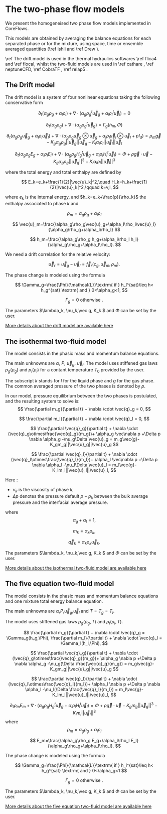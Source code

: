 The two-phase flow models
=========================

We present the homogeneised two phase flow models implemented in CoreFlows. 

This models are obtained by averaging the balance equations for each separated phase or for the mixture, using space, time or ensemble averaged quantities (\ref ishii and \ref Drew ). 

\ref The drift model is used in the thermal hydraulics softwares \ref flica4 and \ref flocal, whilst the two-fluid models are used in \ref cathare , \ref neptuneCFD, \ref CobraTF , \ref relap5 .


The Drift model
---------------

The drift model is a system of four nonlinear equations taking the following conservative form

$$
         \partial_t(\alpha_g\rho_g+\alpha_l\rho_l)+\nabla\cdot(\alpha_g\rho_g{}^t\vec{u}_g+\alpha_l\rho_l{}^t\vec{u}_l)=0
$$

$$
         \partial_t(\alpha_g\rho_g)+\nabla\cdot(\alpha_g\rho_g{}^t\vec{u}_g)=\Gamma_g(h_m,\Phi)
$$

$$
         \partial_t(\alpha_g\rho_g\vec{u}_g+\alpha_l\rho_l\vec{u}_l)+\nabla\cdot(\alpha_g\rho_g\vec{u}_g\otimes\vec{u}_g+\alpha_l\rho_l\vec{u}_l\otimes\vec{u}_l+p {I}_d)=\rho_m\vec{g}-K_g\alpha_g\rho_g||\vec{u}_g||\vec{u}_g-K_l\alpha_l\rho_l||\vec{u}_l||\vec{u}_l
$$

$$
         \partial_t(\alpha_g\rho_g E_g+\alpha_l\rho_l E_l)+\nabla\cdot(\alpha_g\rho_g H_g{}^t\vec{u}_g+\alpha_l\rho_l H_l{}^t\vec{u}_l)=\Phi+\rho\vec{g}\cdot\vec{u}-K_g\alpha_g\rho_g||\vec{u}_g||^3-K_l\alpha_l\rho_l||\vec{u}_l||^3
$$

where the total energy and total enthalpy are defined by

$$
E_k=e_k+\frac{1}{2}|\vec{u}_k|^2,\quad H_k=h_k+\frac{1}{2}|\vec{u}_k|^2,\qquad k=v,l,
$$

where $e_k$ is the internal energy, and $h_k=e_k+\frac{p}{\rho_k}$ the enthalpy associated to phase $k$ and

$$
\rho_m=\alpha_g\rho_g+\alpha_l\rho_l
$$

$$
\vec{u}_m=\frac{\alpha_g\rho_g\vec{u}_g+\alpha_l\rho_l\vec{u}_l}{\alpha_g\rho_g+\alpha_l\rho_l}
$$

$$
h_m=\frac{\alpha_g\rho_g h_g+\alpha_l\rho_l h_l}{\alpha_g\rho_g+\alpha_l\rho_l}.
$$

We need a drift correlation for the relative velocity:

$$
\vec{u}_r=\vec{u}_g-\vec{u}_l=\vec{f}_r(c_g,\vec{u}_m,\rho_m).
$$

The phase change is modeled using the formula

$$
 \Gamma_g=\frac{\Phi}{\mathcal{L}}\textrm{ if } h_l^{sat}\leq h< h_g^{sat} \textrm{ and } 0<\alpha_g<1,
$$

$$
  \Gamma_g= 0 \textrm{ otherwise }.
$$

The parameters $\lambda_k, \nu_k,\vec g, K_k $ and $\Phi$ can be set by the user.

[More details about the drift model are available here](TwoPhase/DriftModelPage.ipynb)

	
The isothermal two-fluid model
-----------------------------------------------

The model consists in the phasic mass and momentum balance equations.

The main unknowns are $\alpha$, $P$, $\vec{u}_g$, $\vec{u}_l$. The model uses stiffened gas laws $p_g(\rho_g)$ and  $p_l(\rho_l)$ for a contant temperature $T_0$ provided by the user.

The subscript $k$ stands for $l$ for the liquid phase and $g$ for the gas phase. The common
averaged pressure of the two phases is denoted by $p$. 

In our model, pressure equilibrium between the two phases is postulated, and the resulting system to solve is:
$$
 \frac{\partial m_g}{\partial t} + \nabla \cdot \vec{q}_g = 0,
$$

$$
\frac{\partial m_l}{\partial t} + \nabla \cdot \vec{q}_l = 0,
$$

$$
\frac{\partial \vec{q}_g}{\partial t} + \nabla \cdot (\vec{q}_g\otimes\frac{\vec{q}_g}{m_g})+ \alpha_g \vec\nabla p
 +\Delta p \nabla \alpha_g -\nu_g\Delta \vec{u}_g = m_g\vec{g}-K_gm_g||\vec{u}_g||\vec{u}_g
$$

$$
\frac{\partial \vec{q}_l}{\partial t} + \nabla \cdot (\vec{q}_l\otimes\frac{\vec{q}_l}{m_l})+ \alpha_l \vec\nabla p
+\Delta p \nabla \alpha_l -\nu_l\Delta \vec{u}_l = m_l\vec{g}-K_lm_l||\vec{u}_l||\vec{u}_l,
$$

Here :
- $\nu_k$ is the viscosity of phase $k$,
- $\Delta p$ denotes the pressure default $p-p_k$ between the bulk average pressure and the interfacial average pressure.

where 
$$ 
	\alpha_g +\alpha_l = 1,
$$

$$
	m_k = \alpha_k \rho_k,
$$

$$
	\vec{q}_k = \alpha_k \rho_k \vec{u}_k.
$$

The parameters $\lambda_k, \nu_k,\vec g, K_k $ and $\Phi$ can be set by the user.

[More details about the isothermal two-fluid model are available here](IsothermalPage.ipynb)


The five equation two-fluid model
-----------------------------------------------


The model consists in the phasic mass and momentum balance equations and one mixture total energy balance equation. 

The main unknowns are $\alpha$,$P$,$\vec{u}_g$,$\vec{u}_l$ and $T=T_g=T_l$. 

The model uses stiffened gas laws $p_g(\rho_g,T)$ and  $p_l(\rho_l,T)$.

$$
 \frac{\partial m_g}{\partial t} + \nabla \cdot \vec{q}_g = \Gamma_g(h_g,\Phi),
\frac{\partial m_l}{\partial t} + \nabla \cdot \vec{q}_l = \Gamma_l(h_l,\Phi),
$$

$$
\frac{\partial \vec{q}_g}{\partial t} + \nabla \cdot (\vec{q}_g\otimes\frac{\vec{q}_g}{m_g})+ \alpha_g \nabla p
 +\Delta p \nabla \alpha_g -\nu_g(\Delta \frac{\vec{q}_g}{m_g}) = m_g\vec{g}-K_gm_g||\vec{u}_g||\vec{u}_g
$$

$$
\frac{\partial \vec{q}_l}{\partial t} + \nabla \cdot (\vec{q}_l\otimes\frac{\vec{q}_l}{m_l})+ \alpha_l \nabla p
+\Delta p \nabla \alpha_l -\nu_l(\Delta \frac{\vec{q}_l}{m_l}) = m_l\vec{g}-K_lm_l||\vec{u}_l||\vec{u}_l,
$$

$$
\partial_t\rho_mE_m+\nabla\cdot(\alpha_g\rho_g H_g{}^t\vec{u}_g+\alpha_l\rho_l H_l{}^t\vec{u}_l)=\Phi+\rho\vec{g}\cdot\vec{u}-K_gm_g||\vec{u}_g||^3-K_lm_l||\vec{u}_l||^3
$$
where
$$
\rho_m=\alpha_g\rho_g+\alpha_l\rho_l
$$

$$
 E_m=\frac{\alpha_g\rho_g E_g+\alpha_l\rho_l E_l}{\alpha_g\rho_g+\alpha_l\rho_l}.
$$

The phase change is modeled using the formula

$$
\Gamma_g=\frac{\Phi}{\mathcal{L}}\textrm{ if } h_l^{sat}\leq h< h_g^{sat} \textrm{ and } 0<\alpha_g<1
$$

$$
\Gamma_g=    0 \textrm{ otherwise }.
$$

The parameters $\lambda_k, \nu_k,\vec g, K_k $ and $\Phi$ can be set by the user.

[More details about the five equation two-fluid model are available here](TwoPhase/FiveEqPage.ipynb)

